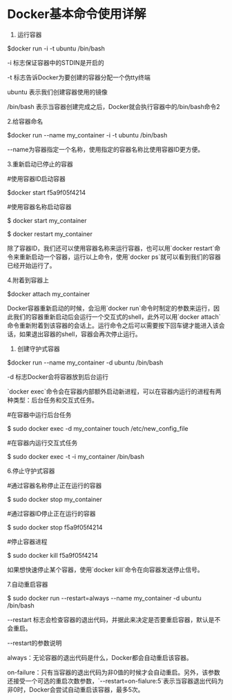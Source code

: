 # Docker基本命令使用详解

1. 运行容器

$docker run -i -t ubuntu /bin/bash

-i 标志保证容器中的STDIN是开启的

-t 标志告诉Docker为要创建的容器分配一个伪tty终端

ubuntu 表示我们创建容器使用的镜像

/bin/bash 表示当容器创建完成之后，Docker就会执行容器中的/bin/bash命令2

2.给容器命名

$docker run --name my\_container  -i -t ubuntu /bin/bash

--name为容器指定一个名称，使用指定的容器名称比使用容器ID更方便。

3.重新启动已停止的容器

\#使用容器ID启动容器

$docker start f5a9f05f4214

\#使用容器名称启动容器

$ docker start my\_container

$ docker restart my\_container

除了容器ID，我们还可以使用容器名称来运行容器，也可以用\`docker restart\`命令来重新启动一个容器，运行以上命令，使用\`docker ps\`就可以看到我们的容器已经开始运行了。

4.附着到容器上

$docker attach my\_container

Docker容器重新启动的时候，会沿用\`docker run\`命令时制定的参数来运行，因此我们的容器重新启动后会运行一个交互式的shell，此外可以用\`docker attach\`命令重新附着到该容器的会话上。运行命令之后可以需要按下回车键才能进入该会话，如果退出容器的shell，容器会再次停止运行。

1. 创建守护式容器

$docker run --name my\_container -d ubuntu /bin/bash

-d 标志Docker会将容器放到后台运行

\`docker exec\`命令会在容器内部额外启动新进程，可以在容器内运行的进程有两种类型：后台任务和交互式任务。

\#在容器中运行后台任务

$ sudo docker exec -d my\_container touch /etc/new\_config\_file

\#在容器内运行交互式任务

$ sudo docker exec -t -i my\_container /bin/bash

6.停止守护式容器

\#通过容器名称停止正在运行的容器

$ sudo docker stop my\_container

\#通过容器ID停止正在运行的容器

$ sudo docker stop f5a9f05f4214

\#停止容器进程

$ sudo docker kill f5a9f05f4214

如果想快速停止某个容器，使用\`docker kill\`命令在向容器发送停止信号。

7.自动重启容器

$ sudo docker run --restart=always --name my\_container -d ubuntu /bin/bash

--restart 标志会检查容器的退出代码，并据此来决定是否要重启容器，默认是不会重启。

--restart的参数说明

always：无论容器的退出代码是什么，Docker都会自动重启该容器。

on-failure：只有当容器的退出代码为非0值的时候才会自动重启。另外，该参数还接受一个可选的重启次数参数，\`--restart=on-fialure:5\`表示当容器退出代码为非0时，Docker会尝试自动重启该容器，最多5次。


